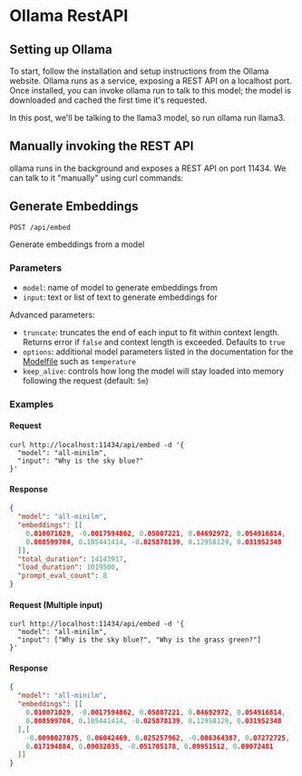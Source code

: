 # Ollama RestAPI
## Setting up Ollama
To start, follow the installation and setup instructions from the Ollama website. Ollama runs as a service, exposing a REST API on a localhost port. Once installed, you can invoke ollama run <modelname> to talk to this model; the model is downloaded and cached the first time it's requested.

In this post, we'll be talking to the llama3 model, so run ollama run llama3.
## Manually invoking the REST API
ollama runs in the background and exposes a REST API on port 11434. We can talk to it "manually" using curl commands:
## Generate Embeddings

```shell
POST /api/embed
```

Generate embeddings from a model

### Parameters

- `model`: name of model to generate embeddings from
- `input`: text or list of text to generate embeddings for

Advanced parameters:

- `truncate`: truncates the end of each input to fit within context length. Returns error if `false` and context length is exceeded. Defaults to `true`
- `options`: additional model parameters listed in the documentation for the [Modelfile](./modelfile.md#valid-parameters-and-values) such as `temperature`
- `keep_alive`: controls how long the model will stay loaded into memory following the request (default: `5m`)

### Examples

#### Request

```shell
curl http://localhost:11434/api/embed -d '{
  "model": "all-minilm",
  "input": "Why is the sky blue?"
}'
```

#### Response

```json
{
  "model": "all-minilm",
  "embeddings": [[
    0.010071029, -0.0017594862, 0.05007221, 0.04692972, 0.054916814,
    0.008599704, 0.105441414, -0.025878139, 0.12958129, 0.031952348
  ]],
  "total_duration": 14143917,
  "load_duration": 1019500,
  "prompt_eval_count": 8
}
```

#### Request (Multiple input)

```shell
curl http://localhost:11434/api/embed -d '{
  "model": "all-minilm",
  "input": ["Why is the sky blue?", "Why is the grass green?"]
}'
```

#### Response

```json
{
  "model": "all-minilm",
  "embeddings": [[
    0.010071029, -0.0017594862, 0.05007221, 0.04692972, 0.054916814,
    0.008599704, 0.105441414, -0.025878139, 0.12958129, 0.031952348
  ],[
    -0.0098027075, 0.06042469, 0.025257962, -0.006364387, 0.07272725,
    0.017194884, 0.09032035, -0.051705178, 0.09951512, 0.09072481
  ]]
}
```
